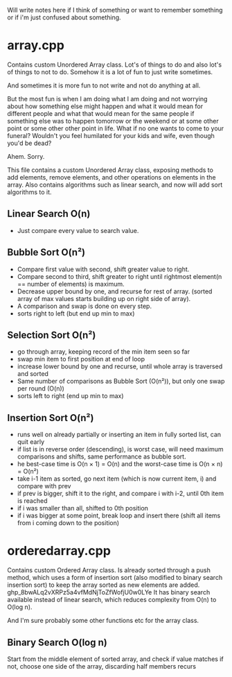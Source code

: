 Will write notes here if I think of something or want to remember something or if i'm just confused about something.

# array.cpp

Contains custom Unordered Array class. Lot's of things to do and also lot's of things to not to do.
Somehow it is a lot of fun to just write sometimes.

And sometimes it is more fun to not write and not do anything at all.

But the most fun is when I am doing what I am doing and not worrying about how something else might happen and what it would mean for different people and what that would mean for the same people if something else was to happen tomorrow or the weekend or at some other point or some other other point in life. What if no one wants to come to your funeral? Wouldn't you feel humilated for your kids and wife, even though you'd be dead?

Ahem. Sorry.

This file contains a custom Unordered Array class, exposing methods to add elements, remove elements, and other operations on elements in the array.
Also contains algorithms such as linear search, and now will add sort algorithms to it.

## Linear Search O(n)
- Just compare every value to search value.

## Bubble Sort O(n²)
- Compare first value with second, shift greater value to right. 
- Compare second to third, shift greater to right until rightmost element(n == number of elements) is maximum.
- Decrease upper bound by one, and recurse for rest of array. (sorted array of max values starts building up on right side of array).
- A comparison and swap is done on every step. 
- sorts right to left (but end up min to max)

## Selection Sort O(n²)
- go through array, keeping record of the min item seen so far
- swap min item to first position at end of loop
- increase lower bound by one and recurse, until whole array is traversed and sorted
- Same number of comparisons as Bubble Sort (O(n²)), but only one swap per round (O(n))
- sorts left to right (end up min to max)

## Insertion Sort O(n²)
- runs well on already partially or inserting an item in fully sorted list, can quit early
- if list is in reverse order (descending), is worst case, will need maximum comparisons and shifts, same performance as bubble sort.
- he best-case time is O(n × 1) = O(n) and the worst-case time is O(n × n) = O(n²)
- take i-1 item as sorted, go next item (which is now current item, i) and compare with prev 
- if prev is bigger, shift it to the right, and compare i with i-2, until 0th item is reached
- if i was smaller than all, shifted to 0th position
- if i was bigger at some point, break loop and insert there (shift all items from i coming down to the position)

# orderedarray.cpp

Contains custom Ordered Array class. Is already sorted through a push method, which uses a form of insertion sort (also modified to binary search insertion sort) to keep the array sorted as new elements are added.
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 
It has binary search available instead of linear search, which reduces complexity from O(n) to O(log n). 

And I'm sure probably some other functions etc for the array class.

## Binary Search O(log n)
Start from the middle element of sorted array, and check if value matches
if not, choose one side of the array, discarding half members
recurs
